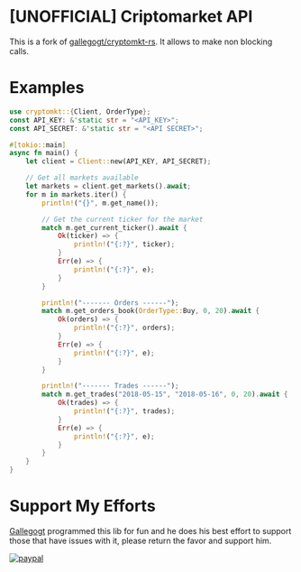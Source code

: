 # [UNOFFICIAL] Criptomarket API

This is a fork of [gallegogt/cryptomkt-rs](https://github.com/gallegogt/cryptomkt-rs). It allows to make non blocking calls. 


# Examples
```rust 
use cryptomkt::{Client, OrderType};
const API_KEY: &'static str = "<API_KEY>";
const API_SECRET: &'static str = "<API SECRET>";

#[tokio::main]
async fn main() {
    let client = Client::new(API_KEY, API_SECRET);

    // Get all markets available
    let markets = client.get_markets().await;
    for m in markets.iter() {
        println!("{}", m.get_name());

        // Get the current ticker for the market
        match m.get_current_ticker().await {
            Ok(ticker) => {
                println!("{:?}", ticker);
            }
            Err(e) => {
                println!("{:?}", e);
            }
        }

        println!("------- Orders ------");
        match m.get_orders_book(OrderType::Buy, 0, 20).await {
            Ok(orders) => {
                println!("{:?}", orders);
            }
            Err(e) => {
                println!("{:?}", e);
            }
        }

        println!("------- Trades ------");
        match m.get_trades("2018-05-15", "2018-05-16", 0, 20).await {
            Ok(trades) => {
                println!("{:?}", trades);
            }
            Err(e) => {
                println!("{:?}", e);
            }
        }
    }
}

```

# Support My Efforts

[Gallegogt](https://github.com/gallegogt) programmed this lib for fun and he does his best effort to support those that have issues with it, please return the favor and support him.

[![paypal](https://www.paypalobjects.com/en_US/i/btn/btn_donateCC_LG.gif)](https://www.paypal.me/reiloygt)
